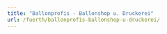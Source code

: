 ```yaml
---
title: "Ballonprofis - Ballonshop u. Druckerei"
url: /fuerth/ballonprofis-ballonshop-u-druckerei/
---
```

